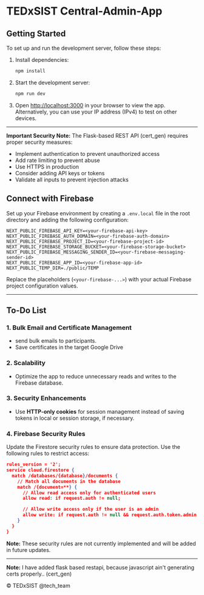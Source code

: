 # TEDxSIST Central-Admin-App

## Getting Started

To set up and run the development server, follow these steps:

1. Install dependencies:

   ```bash
   npm install
   ```

2. Start the development server:

   ```bash
   npm run dev
   ```

3. Open [http://localhost:3000](http://localhost:3000) in your browser to view the app.  
   Alternatively, you can use your IP address (IPv4) to test on other devices.

---

**Important Security Note:** 
The Flask-based REST API (cert_gen) requires proper security measures:
- Implement authentication to prevent unauthorized access
- Add rate limiting to prevent abuse
- Use HTTPS in production
- Consider adding API keys or tokens
- Validate all inputs to prevent injection attacks

## Connect with Firebase

Set up your Firebase environment by creating a `.env.local` file in the root directory and adding the following configuration:

```env
NEXT_PUBLIC_FIREBASE_API_KEY=<your-firebase-api-key>
NEXT_PUBLIC_FIREBASE_AUTH_DOMAIN=<your-firebase-auth-domain>
NEXT_PUBLIC_FIREBASE_PROJECT_ID=<your-firebase-project-id>
NEXT_PUBLIC_FIREBASE_STORAGE_BUCKET=<your-firebase-storage-bucket>
NEXT_PUBLIC_FIREBASE_MESSAGING_SENDER_ID=<your-firebase-messaging-sender-id>
NEXT_PUBLIC_FIREBASE_APP_ID=<your-firebase-app-id>
NEXT_PUBLIC_TEMP_DIR=./public/TEMP
```

Replace the placeholders (`<your-firebase-...>`) with your actual Firebase project configuration values.

---

## To-Do List

### 1. Bulk Email and Certificate Management

- send bulk emails to participants.
- Save certificates in the target Google Drive

### 2. Scalability

- Optimize the app to reduce unnecessary reads and writes to the Firebase database.

### 3. Security Enhancements

- Use **HTTP-only cookies** for session management instead of saving tokens in local or session storage, if necessary.

### 4. Firebase Security Rules

Update the Firestore security rules to ensure data protection. Use the following rules to restrict access:

```json
rules_version = '2';
service cloud.firestore {
  match /databases/{database}/documents {
    // Match all documents in the database
    match /{document=**} {
      // Allow read access only for authenticated users
      allow read: if request.auth != null;

      // Allow write access only if the user is an admin
      allow write: if request.auth != null && request.auth.token.admin == true;
    }
  }
}
```

**Note:** These security rules are not currently implemented and will be added in future updates.

---

**Note:** I have added flask based restapi, because javascript ain't generating certs properly.. (cert_gen) 

© TEDxSIST @tech_team
